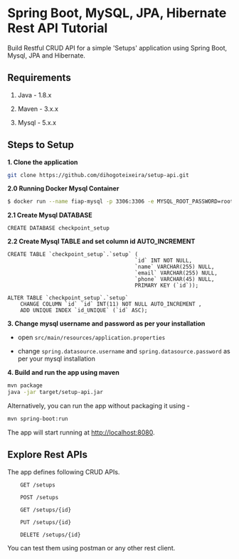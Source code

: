 # Spring Boot, MySQL, JPA, Hibernate Rest API Tutorial

Build Restful CRUD API for a simple 'Setups' application using Spring Boot, Mysql, JPA and Hibernate.

## Requirements

1. Java - 1.8.x

2. Maven - 3.x.x

3. Mysql - 5.x.x

## Steps to Setup

**1. Clone the application**

```bash
git clone https://github.com/dihogoteixeira/setup-api.git
```

**2.0 Running Docker Mysql Container**

```bash
$ docker run --name fiap-mysql -p 3306:3306 -e MYSQL_ROOT_PASSWORD=root -d mysql
```

**2.1 Create Mysql DATABASE**

```mysql
CREATE DATABASE checkpoint_setup
```

**2.2 Create Mysql TABLE and set column id AUTO_INCREMENT**

```mysql
CREATE TABLE `checkpoint_setup`.`setup` (
                                        `id` INT NOT NULL,
                                        `name` VARCHAR(255) NULL,
                                        `email` VARCHAR(255) NULL,
                                        `phone` VARCHAR(45) NULL,
                                        PRIMARY KEY (`id`));

ALTER TABLE `checkpoint_setup`.`setup`
    CHANGE COLUMN `id` `id` INT(11) NOT NULL AUTO_INCREMENT ,
    ADD UNIQUE INDEX `id_UNIQUE` (`id` ASC);
```

**3. Change mysql username and password as per your installation**

+ open `src/main/resources/application.properties`

+ change `spring.datasource.username` and `spring.datasource.password` as per your mysql installation

**4. Build and run the app using maven**

```bash
mvn package
java -jar target/setup-api.jar
```

Alternatively, you can run the app without packaging it using -

```bash
mvn spring-boot:run
```

The app will start running at <http://localhost:8080>.

## Explore Rest APIs

The app defines following CRUD APIs.

```
    GET /setups
    
    POST /setups
    
    GET /setups/{id}
    
    PUT /setups/{id}
    
    DELETE /setups/{id}
```

You can test them using postman or any other rest client.

